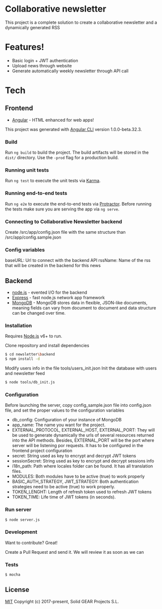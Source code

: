 # Collaborative newsletter


This project is a complete solution to create a collaborative newsletter and a dynamically generated RSS



# Features!

  - Basic login + JWT authentication
  - Upload news through website
  - Generate automatically weekly newsletter through API call


# Tech

## Frontend
* [Angular] - HTML enhanced for web apps!

This project was generated with [Angular CLI](https://github.com/angular/angular-cli) version 1.0.0-beta.32.3.

### Build

Run `ng build` to build the project. The build artifacts will be stored in the `dist/` directory. Use the `-prod` flag for a production build.

### Running unit tests

Run `ng test` to execute the unit tests via [Karma](https://karma-runner.github.io).

### Running end-to-end tests

Run `ng e2e` to execute the end-to-end tests via [Protractor](http://www.protractortest.org/).
Before running the tests make sure you are serving the app via `ng serve`.

### Connecting to Collaborative Newsletter backend

Create /src/app/config.json file with the same structure than /src/app/config.sample.json

### Config variables
baseURL: Url to connect with the backend API
rssName: Name of the rss that will be created in the backend for this news


## Backend
* [node.js] - evented I/O for the backend
* [Express] - fast node.js network app framework
* [MongoDB] - MongoDB stores data in flexible, JSON-like documents, meaning fields can vary from document to document and data structure can be changed over time.


### Installation

Requires [Node.js](https://nodejs.org/) v6+ to run.

Clone repository and install dependencies

```sh
$ cd newsletter\backend
$ npm install -d
```

Modify users info in the file tools/users_init.json
Init the database with users and newsletter feed

```sh
$ node tools/db_init.js
```


### Configuration

Before launching the server, copy config_sample.json file into config.json file, and set the proper values to the configuration variables
  - db_config: Configuration of your instance of MongoDB 
  - app_name: The name you want for the project.
  - EXTERNAL_PROTOCOL, EXTERNAL_HOST, EXTERNAL_PORT: They will be used to generate dynamically the urls of several resources returned into the API methods. Besides, EXTERNAL_PORT will be the port where server will be listening por requests. It has to be configured in the frontend project configuration
  - secret: String used as key to encrypt and decrypt JWT tokens
  - sessionSecret: String used as key to encrypt and decrypt sessions info
  - i18n_path: Path where locales folder can be found. It has all translation files. 
  - MODULES: Both modules have to be active (true) to work properly
  - BASIC_AUTH_STRATEGY, JWT_STRATEGY: Both authentication strategies need to be active (true) to work properly.
  - TOKEN_LENGHT: Length of refresh token used to refresh JWT tokens
  - TOKEN_TIME: Life time of JWT tokens (in seconds).


### Run server

```sh
$ node server.js
```


### Development

Want to contribute? Great!

Create a Pull Request and send it. We will review it as soon as we can


### Tests

```sh
$ mocha
```


License
----

[MIT](http://opensource.org/licenses/MIT)
Copyright (c) 2017-present, Solid GEAR Projects S.L.




   [node.js]: <http://nodejs.org>
   [express]: <http://expressjs.com>
   [Angular]: <https://angular.io/>
   [MongoDB]: <https://www.mongodb.com>

